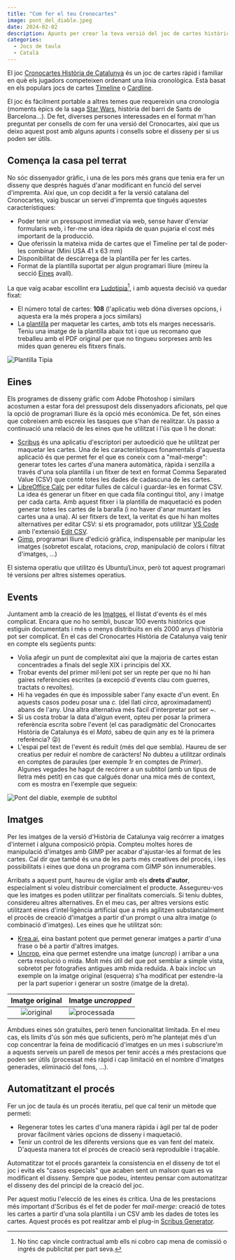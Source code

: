 ```yaml
---
title: "Com fer el teu Cronocartes"
image: pont_del_diable.jpeg
date: 2024-02-02
description: Apunts per crear la teva versió del joc de cartes històric Cronocartes
categories:
  - Jocs de taula
  - Català
---
```


El joc [Cronocartes Història de Catalunya](https://boardgamegeek.com/boardgame/326235/cronocartes-historia-de-catalunya)
és un joc de cartes ràpid i familiar en què els jugadors competeixen ordenant
una línia cronològica. Està basat en els populars jocs de cartes
[Timeline](https://boardgamegeek.com/boardgame/128664/timeline) o [Cardline](https://boardgamegeek.com/boardgame/130882/cardline-animals).

El joc és fàcilment portable a altres temes que
requereixin una cronologia (moments èpics de la saga [Star Wars](https://boardgamegeek.com/boardgame/183797/timeline-star-wars),
història del barri de Sants de Barcelona...). De fet, diverses persones
interessades en el format m'han preguntat per consells de com fer una versió
del Cronocartes, així que us deixo aquest post amb alguns apunts i consells sobre el disseny
per si us poden ser útils.

<!-- more -->

## Comença la casa pel terrat

No sóc dissenyador gràfic, i una de les pors més grans que tenia era fer un
disseny que després hagués d'anar modificant en funció del servei d'impremta.
Així que, un cop decidit a fer la versió catalana del Cronocartes, vaig buscar
un servei d'impremta que tingués aquestes característiques:

- Poder tenir un pressupost immediat via web, sense haver d'enviar formularis web,
i fer-me una idea ràpida de quan pujaria el cost més important de la producció.
- Que oferissin la mateixa mida de cartes que el Timeline per tal de poder-les combinar (Mini USA 41 x 63 mm)
- Disponibilitat de descàrrega de la plantilla per fer les cartes.
- Format de la plantilla suportat per algun programari lliure
(mireu la secció [Eines](#eines) avall).

La que vaig acabar escollint era [Ludotipia](https://www.tipia.es/ludotipia)[^1],
i amb aquesta decisió va quedar fixat:

- El número total de cartes: **108** (l'aplicatiu web dóna diverses opcions, i aquesta
era la més propera a jocs similars)
- La [plantilla](https://www.tipia.es/_files/ugd/f4b6f7_9299a0b3540f404bba309bff86549202.pdf)
per maquetar les cartes, amb tots els marges necessaris. Teniu una imatge de la plantilla
abaix tot i que us recomano que treballeu amb el PDF original per que no tingueu
sorpreses amb les mides quan genereu els fitxers finals.

![Plantilla Tipia](plantilla_tipia.png)

[^1]: No tinc cap vincle contractual amb ells ni cobro cap mena de comissió
o ingrés de publicitat per part seva.

## Eines

Els programes de disseny gràfic com Adobe Photoshop i similars acostumen a
estar fora del pressupost dels dissenyadors aficionats, pel que la opció de
programari lliure és la opció més econòmica. De fet, són eines que cobreixen
amb escreix les tasques que s'han de realitzar. Us passo a continuació
una relació de les eines que he utilitzat i l'ús que li he donat:

- [Scribus](https://www.scribus.net/) és una aplicatiu d'escriptori per autoedició que he
utilitzat per maquetar les cartes. Una de les característiques fonamentals d'aquesta
aplicació és que permet fer el que es coneix com a "mail-merge": generar totes
les cartes d'una manera automàtica, ràpida i senzilla a través d'una sola plantilla i un fitxer de text
en format Comma Separated Value (CSV) que conté totes les dades de cadascuna de les cartes.
- [LibreOffice Calc](https://www.libreoffice.org/discover/calc/) per editar fulles
de càlcul i guardar-les en format CSV. La idea és generar un fitxer en que cada
fila contingui títol, any i imatge per cada carta. Amb aquest fitxer i la plantilla
de maquetació es poden generar totes les cartes de la baralla (i no haver d'anar
muntant les cartes una a una). Al ser fitxers de text, la veritat és que hi
han moltes alternatives per editar CSV: si ets programador, pots utilitzar
[VS Code](https://code.visualstudio.com/) amb l'extensió [Edit CSV](https://edit-csv.net).
- [Gimp](https://www.gimp.org/), programari lliure d'edició gràfica, indispensable
per manipular les imatges (sobretot escalat, rotacions, *crop*, manipulació de colors i filtrat
d'imatges, ...)

El sistema operatiu que utilitzo és Ubuntu/Linux, però tot aquest programari
té versions per altres sistemes operatius.

## Events

Juntament amb la creació de les [Imatges](#imatges), el llistat d'events és el
més complicat. Encara que no ho sembli, buscar 100 events històrics que estiguin
documentats i més o menys distribuïts en els 2000 anys d'història pot ser complicat.
En el cas del Cronocartes Història de Catalunya vaig tenir en compte els
següents punts:

- Volia afegir un punt de complexitat així que la majoria de cartes estan
concentrades a finals del segle XIX i principis del XX.
- Trobar events del primer mil·leni pot ser un repte per que no hi han gaires
referències escrites (a excepció d'events clau com guerres, tractats o revoltes).
- Hi ha vegades én que és impossible saber l'any exacte d'un event. En aquests casos
podeu posar una *c.* (del llatí *circa*, aproximadament) abans de l'any. Una altra
alternativa més fàcil d'interpretar pot ser *~*.
- Si us costa trobar la data d'algun event, opteu per posar la primera referència
escrita sobre l'event (el cas paradigmàtic del Cronocartes Història de Catalunya
és el *Mató*, sabeu de quin any es té la primera referència? 😜)
- L'espai pel text de l'event és reduït (més del que sembla). Haureu de ser
creatius per reduir el nombre de caràcters! No dubteu a utilitzar ordinals
en comptes de paraules (per exemple *1r* en comptes de *Primer*). Algunes
vegades he hagut de recórrer a un subtítol (amb un tipus de lletra més petit) en cas que calgués donar una mica
més de context, com es mostra en l'exemple que segueix:

![Pont del diable, exemple de subtítol](pont_del_diable.jpeg)

## Imatges

Per les imatges de la versió d'Història de Catalunya vaig recórrer a imatges
d'internet i alguna composició pròpia. Compteu moltes hores de manipulació
d'imatges amb GIMP per acabar d'ajustar-les al format de les cartes. Cal dir
que també és una de les parts més creatives del procés, i les possibilitats i
eines que dona un programa com GIMP són innumerables.

Arribats a aquest punt, haureu de vigilar amb els **drets d'autor**, especialment si voleu
distribuir comercialment el producte. Assegureu-vos que les imatges es poden utilitzar
per finalitats comercials. Si teniu dubtes, considereu altres alternatives.
En el meu cas, per altres versions estic utilitzant
eines d'intel·ligència artificial que a més agilitzen substancialment el procès de
creació d'imatges a partir d'un prompt o una altra imatge (o combinació d'imatges).
Les eines que he utilitzat són:

- [Krea.ai](https://www.krea.ai/), eina bastant potent que permet generar imatges a partir
d'una frase o bé a partir d'altres imatges.
- [Uncrop](https://clipdrop.co/uncrop), eina que permet estendre una imatge (*uncrop*) i arribar a una
certa resolució o mida. Molt més útil del que pot semblar a simple vista,
sobretot per fotografies antigues amb mida reduïda. A baix incloc un exemple on
la imatge original (esquerra) s'ha modificat per estendre-la per la part superior
i generar un sostre (imatge de la dreta).

| Imatge original | Imatge *uncropped* |
|:-----:|:------|
| ![original](cuina_economica_org.png)|![processada](cocina_economica.jpeg)|

Ambdues eines són gratuïtes, però tenen funcionalitat limitada.
En el meu cas, els límits d'ús són més que suficients, però m'he plantejat
més d'un cop concentrar la feina de modificació d'imatges en un mes i subscriure'm
a aquests serveis un parell de mesos per tenir accés a més prestacions
que poden ser útils (processat més ràpid i cap limitació en el nombre d'imatges generades,
eliminació del fons, ...).

## Automatitzant el procés

Fer un joc de taula és un procés iteratiu, pel que cal tenir un mètode que permeti:

- Regenerar totes les cartes d'una manera ràpida i àgil per tal de poder provar
fàcilment vàries opcions de disseny i maquetació.
- Tenir un control de les diferents versions que es van fent del mateix. D'aquesta
manera tot el procés de creació serà reproduible i traçable.

Automatitzar tot el procés garanteix la consistencia en el disseny de tot el joc
i evita els "casos especials" que acaben sent un malson quan es va modificant
el disseny. Sempre que podeu, intenteu pensar com automatitzar el disseny
des del principi de la creació del joc.

Per aquest motiu l'elecció de les eines és critica. Una de les prestacions més
important d'Scribus és el fet de poder fer *mail-merge*:
creació de totes les cartes a partir d'una sola plantilla i un CSV amb les dades
de totes les cartes. Aquest procés es pot realitzar amb el plug-in
[Scribus Generator](https://berteh.github.io/ScribusGenerator/).

